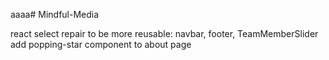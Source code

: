 aaaa# Mindful-Media

react select
repair to be more reusable: navbar, footer, TeamMemberSlider
add popping-star component to about page
